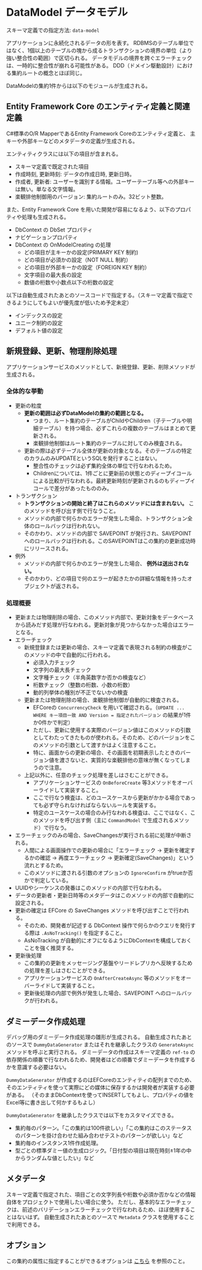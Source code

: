 # DataModel データモデル
スキーマ定義での指定方法: `data-model`

アプリケーションに永続化されるデータの形を表す。
RDBMSのテーブル単位ではなく、1個以上のテーブルの塊から成るトランザクションの境界の単位（より強い整合性の範囲）で区切られる。
データモデルの境界を跨ぐエラーチェックは、一時的に整合性が崩れる可能性がある。
DDD（ドメイン駆動設計）における集約ルートの概念とほぼ同じ。

DataModelの集約1件からは以下のモジュールが生成される。

## Entity Framework Core のエンティティ定義と関連定義
C#標準のO/R MapperであるEntity Framework Coreのエンティティ定義と、
主キーや外部キーなどのメタデータの定義が生成される。

エンティティクラスには以下の項目が含まれる。

- スキーマ定義で既定された項目
- 作成時刻, 更新時刻: データの作成日時, 更新日時。
- 作成者, 更新者: ユーザーを識別する情報。ユーザーテーブル等への外部キーは無い。単なる文字情報。
- 楽観排他制御用のバージョン: 集約ルートのみ。32ビット整数。

また、Entity Framework Core を用いた開発が容易になるよう、以下のプロパティや処理も生成される。

- DbContext の DbSet プロパティ
- ナビゲーションプロパティ
- DbContext の OnModelCreating の処理
  - どの項目が主キーかの設定(PRIMARY KEY 制約)
  - どの項目が必須かの設定（NOT NULL 制約）
  - どの項目が外部キーかの設定（FOREIGN KEY 制約）
  - 文字項目の最大長の設定
  - 数値の桁数や小数点以下の桁数の設定

以下は自動生成されたあとのソースコードで指定する。（スキーマ定義で指定できるようにしてもよいが優先度が低いため予定未定）

- インデックスの設定
- ユニーク制約の設定
- デフォルト値の設定

## 新規登録、更新、物理削除処理
アプリケーションサービスのメソッドとして、新規登録、更新、削除メソッドが生成される。

### 全体的な挙動
- 更新の粒度
  - **更新の範囲は必ずDataModelの集約の範囲となる。**
    - つまり、ルート集約のテーブルがChildやChildren（子テーブルや明細テーブル）を持つ場合、必ずこれらの複数のテーブルはまとめて更新される。
    - 楽観排他制御はルート集約のテーブルに対してのみ検査される。
  - 更新の際は必ずテーブル全体が更新の対象となる。そのテーブルの特定のカラムのみUPDATEというSQLを発行することはない。
    - 整合性のチェックは必ず集約全体の単位で行なわれるため。
    - Childrenについては、1件ごとに更新前の状態とのディープイコールによる比較が行なわれる。最終更新時刻が更新されるのもディープイコールで差分があったもののみ。
- トランザクション
  - **トランザクションの開始と終了はこれらのメソッドには含まれない。** このメソッドを呼び出す側で行なうこと。
  - メソッドの内部で何らかのエラーが発生した場合、トランザクション全体のロールバックは行われない。
  - そのかわり、メソッドの内部で SAVEPOINT が発行され、SAVEPOINT へのロールバックは行われる。このSAVEPOINTはこの集約の更新成功時にリリースされる。
- 例外
  - メソッドの内部で何らかのエラーが発生した場合、 **例外は送出されない。**
  - そのかわり、どの項目で何のエラーが起きたかの詳細な情報を持ったオブジェクトが返される。

### 処理概要
- 更新または物理削除の場合、このメソッド内部で、更新対象をデータベースから読みだす処理が行なわれる。更新対象が見つからなかった場合はエラーとなる。
- エラーチェック
  - 新規登録または更新の場合、スキーマ定義で表現される制約の検査がこのメソッドの中で自動的に行われる。
    - 必須入力チェック
    - 文字列の最大長チェック
    - 文字種チェック（半角英数字か否かの検査など）
    - 桁数チェック（整数の桁数、小数の桁数）
    - 動的列挙体の種別が不正でないかの検査
  - 更新または物理削除の場合、楽観排他制御が自動的に検査される。
    - EFCoreの `ConcurrencyCheck` を用いて確認される。（`UPDATE ... WHERE キー項目一致 AND Version = 指定されたバージョン` の結果が1件か0件かで判定）
    - ただし、更新に使用する実際のバージョン値はこのメソッドの引数としてわたってきたものが使われる。そのため、どのバージョンをこのメソッドの引数として渡すかはよく注意すること。
    - 特に、画面からの更新の場合、その画面を初期表示したときのバージョン値を渡さないと、実質的な楽観排他の意味が無くなってしまうので注意。
  - 上記以外に、任意のチェック処理を差しはさむことができる。
    - アプリケーションサービスの `OnBeforeCreate` 等3メソッドをオーバーライドして実装すること。
    - ここで行なう検査は、どのユースケースから更新がかかる場合であっても必ず守られなければならないルールを実装する。
    - 特定のユースケースの場合のみ行なわれる検査は、ここではなく、このメソッドを呼び出す側（主に `CommandModel` で生成されるメソッド）で行なう。
- エラーチェックのみの場合、SaveChangesが実行される前に処理が中断される。
  - 人間による画面操作での更新の場合に「エラーチェック → 更新を確定するかの確認 → 再度エラーチェック → 更新確定(SaveChanges)」という流れとするため。
  - このメソッドに渡される引数のオプションの `IgnoreConfirm` がtrueか否かで判定している。
- UUIDやシーケンスの発番はこのメソッドの内部で行なわれる。
- データの更新者・更新日時等のメタデータはこのメソッドの内部で自動的に設定される。
- 更新の確定は EFCore の SaveChanges メソッドを呼び出すことで行われる。
  - そのため、開発者が記述する DbContext 操作で何らかのクエリを発行する際は `.AsNoTracking()` を指定すること。
  - AsNoTracking が自動的にオフになるようにDbContextを構成しておくことを強く推奨する。
- 更新後処理
  - この集約の更新をメッセージング基盤やリードレプリカへ反映するための処理を差しはさむことができる。
  - アプリケーションサービスの `OnAfterCreateAsync` 等のメソッドをオーバーライドして実装すること。
  - 更新後処理の内部で例外が発生した場合、SAVEPOINT へのロールバックが行われる。

## ダミーデータ作成処理
デバッグ用のダミーデータ作成処理の雛形が生成される。
自動生成されたあとのソースで `DummyDataGenerator` またはそれを継承したクラスの `GenerateAsync` メソッドを呼ぶと実行される。
ダミーデータの作成はスキーマ定義の `ref-to` の依存関係の順番で行なわれるため、開発者はどの順番でダミーデータを作成するかを意識する必要はない。

`DummyDataGenerator` が作成するのはEFCoreのエンティティの配列までのため、
そのエンティティを使って実際にどの媒体に保存するかは開発者が実装する必要がある。
（そのままDbContextを使ってINSERTしてもよし、プロパティの値をExcel等に書き出して何かするもよし）

`DummyDataGenerator` を継承したクラスでは以下をカスタマイズできる。
- 集約毎のパターン。「この集約は100件欲しい」「この集約はこのステータスのパターンを掛け合わせた組み合わせテストのパターンが欲しい」など
- 集約毎のインスタンス1件作成処理。
- 型ごとの標準ダミー値の生成ロジック。「日付型の項目は現在時刻±1年の中からランダムな値としたい」など

## メタデータ
スキーマ定義で指定された、項目ごとの文字列長や桁数や必須か否かなどの情報自体をプロジェクトで使用したい場合に使う。
ただし、基本的なエラーチェックは、前述のバリデーションエラーチェックで行なわれるため、ほぼ使用することはないはず。
自動生成されたあとのソースで `Metadata` クラスを使用することで利用できる。

## オプション
この集約の属性に指定することができるオプションは [こちら](./DataModel.Options.md) を参照のこと。
